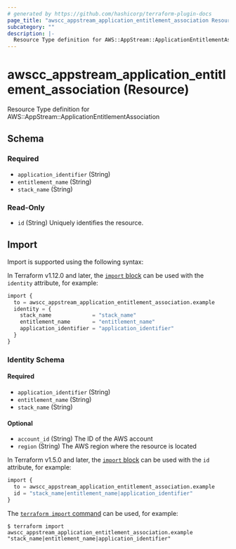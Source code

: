 ```yaml
---
# generated by https://github.com/hashicorp/terraform-plugin-docs
page_title: "awscc_appstream_application_entitlement_association Resource - terraform-provider-awscc"
subcategory: ""
description: |-
  Resource Type definition for AWS::AppStream::ApplicationEntitlementAssociation
---
```


# awscc_appstream_application_entitlement_association (Resource)

Resource Type definition for AWS::AppStream::ApplicationEntitlementAssociation



<!-- schema generated by tfplugindocs -->
## Schema

### Required

- `application_identifier` (String)
- `entitlement_name` (String)
- `stack_name` (String)

### Read-Only

- `id` (String) Uniquely identifies the resource.

## Import

Import is supported using the following syntax:

In Terraform v1.12.0 and later, the [`import` block](https://developer.hashicorp.com/terraform/language/import) can be used with the `identity` attribute, for example:

```terraform
import {
  to = awscc_appstream_application_entitlement_association.example
  identity = {
    stack_name             = "stack_name"
    entitlement_name       = "entitlement_name"
    application_identifier = "application_identifier"
  }
}
```

<!-- schema generated by tfplugindocs -->
### Identity Schema

#### Required

- `application_identifier` (String)
- `entitlement_name` (String)
- `stack_name` (String)

#### Optional

- `account_id` (String) The ID of the AWS account
- `region` (String) The AWS region where the resource is located

In Terraform v1.5.0 and later, the [`import` block](https://developer.hashicorp.com/terraform/language/import) can be used with the `id` attribute, for example:

```terraform
import {
  to = awscc_appstream_application_entitlement_association.example
  id = "stack_name|entitlement_name|application_identifier"
}
```

The [`terraform import` command](https://developer.hashicorp.com/terraform/cli/commands/import) can be used, for example:

```shell
$ terraform import awscc_appstream_application_entitlement_association.example "stack_name|entitlement_name|application_identifier"
```
